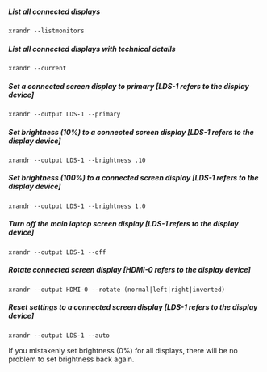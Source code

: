 ##### List all connected displays
```
xrandr --listmonitors
```

##### List all connected displays with technical details
```
xrandr --current
```

##### Set a connected screen display to primary [LDS-1 refers to the display device]
```
xrandr --output LDS-1 --primary
```

##### Set brightness (10%) to a connected screen display [LDS-1 refers to the display device]
```
xrandr --output LDS-1 --brightness .10
```

##### Set brightness (100%) to a connected screen display [LDS-1 refers to the display device]
```
xrandr --output LDS-1 --brightness 1.0
```

##### Turn off the main laptop screen display [LDS-1 refers to the display device]
```
xrandr --output LDS-1 --off
```

##### Rotate connected screen display [HDMI-0 refers to the display device]
```
xrandr --output HDMI-0 --rotate (normal|left|right|inverted)
```

##### Reset settings to a connected screen display [LDS-1 refers to the display device]
```
xrandr --output LDS-1 --auto
```

If you mistakenly set brightness (0%) for all displays, there will be no problem to set brightness back again.
